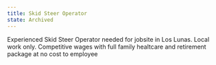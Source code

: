 ```yaml
---
title: Skid Steer Operator
state: Archived
---
```

Experienced Skid Steer Operator needed for jobsite in Los Lunas.  Local work only.  Competitive wages with full family healtcare and retirement package at no cost to employee